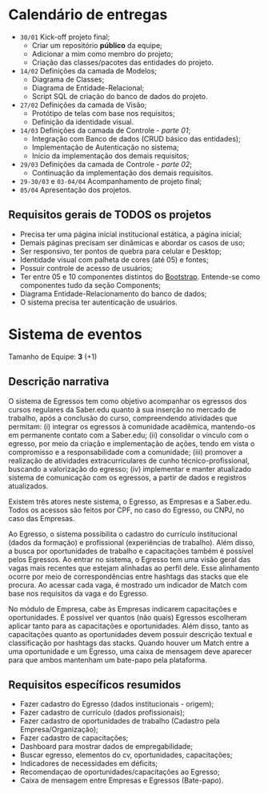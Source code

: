 # Calendário de entregas

- ``30/01`` Kick-off projeto final;
  - Criar um repositório **público** da equipe;
  - Adicionar a mim como membro do projeto;
  - Criação das classes/pacotes das entidades do projeto.
- ``14/02`` Definições da camada de Modelos;
  - Diagrama de Classes;
  - Diagrama de Entidade-Relacional;
  - Script SQL de criação do banco de dados do projeto.
- ``27/02`` Definições da camada de Visão;
  - Protótipo de telas com base nos requisitos;
  - Definição da identidade visual.
- ``14/03`` Definições da camada de Controle - *parte 01*;
  - Integração com Banco de dados (CRUD básico das entidades);
  - Implementação de Autenticação no sistema;
  - Início da implementação dos demais requisitos;
- ``29/03`` Definições da camada de Controle - *parte 02*;
  - Continuação da implementação dos demais requisitos.
- ``29-30/03`` e ``03-04/04`` Acompanhamento de projeto final;
- ``05/04`` Apresentação dos projetos.

## Requisitos gerais de TODOS os projetos 

- Precisa ter uma página inicial institucional estática, a página inicial;
- Demais páginas precisam ser dinâmicas e abordar os casos de uso;
- Ser responsivo, ter pontos de quebra para celular e Desktop; 
- Identidade visual com palheta de cores (até 05) e fontes;
- Possuir controle de acesso de usuários;
- Ter entre 05 e 10 componentes distintos do [Bootstrap](http://www.getbootstrap.com/). Entende-se como componentes tudo da seção Components;
- Diagrama Entidade-Relacionamento do banco de dados;
- O sistema precisa ter autenticação de usuários.

# Sistema de eventos

Tamanho de Equipe: **3** (+1)

## Descrição narrativa

O sistema de Egressos tem como objetivo acompanhar os egressos dos cursos regulares da Saber.edu quanto à sua inserção no mercado de trabalho, após a conclusão do curso, compreendendo atividades que permitam: (i) integrar os egressos à comunidade acadêmica, mantendo-os em permanente contato com a Saber.edu; (ii) consolidar o vínculo com o egresso, por meio da criação e implementação de ações, tendo em vista o compromisso e a responsabilidade com a comunidade; (iii) promover a realização de atividades extracurriculares de cunho técnico-profissional, buscando a valorização do egresso; (iv) implementar e manter atualizado sistema de comunicação com os egressos, a partir de dados e registros atualizados.

Existem três atores neste sistema, o Egresso, as Empresas e a Saber.edu. Todos os acessos são feitos por CPF, no caso do Egresso, ou CNPJ, no caso das Empresas.

Ao Egresso, o sistema possibilita o cadastro do currículo institucional (dados da formação) e profissional (experiências de trabalho). Além disso, a busca por oportunidades de trabalho  e capacitações também é possível pelos Egressos. Ao entrar no sistema, o Egresso tem uma visão geral das vagas mais recentes que estejam alinhadas ao perfil dele. Esse alinhamento ocorre por meio de correspondências entre hashtags das stacks que ele procura. Ao acessar cada vaga, é mostrado um indicador de Match com base nos requisitos da vaga e do Egresso.

No módulo de Empresa, cabe às Empresas indicarem capacitações e oportunidades. É possível ver quantos (não quais) Egressos escolheram aplicar tanto para as capacitações e oportunidades. Além disso, tanto as capacitações quanto as oportunidades devem possuir descrição textual e classificação por hashtags das stacks. Quando houver um Match entre a uma oportunidade e um Egresso, uma caixa de mensagem deve aparecer para que ambos mantenham um bate-papo pela plataforma.

## Requisitos específicos resumidos

- Fazer cadastro do Egresso (dados institucionais - origem);
- Fazer cadastro de currículo (dados profissionais);
- Fazer cadastro de oportunidades de trabalho (Cadastro pela Empresa/Organização);
- Fazer cadastro de capacitações;
- Dashboard para mostrar dados de empregabilidade;
- Buscar egresso, elementos do cv, oportunidades, capacitações;
- Indicadores de necessidades em déficits;
- Recomendaçao de oportunidades/capacitações ao Egresso;
- Caixa de mensagem entre Empresas e Egressos (Bate-papo).
